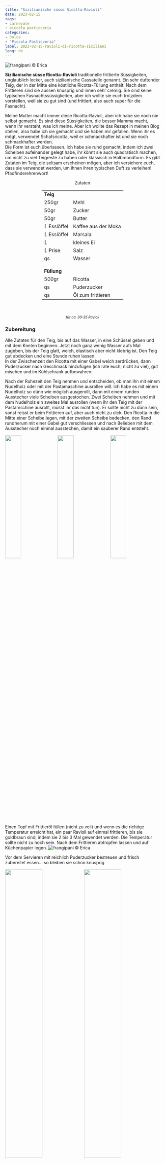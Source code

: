 ```yaml
---
title: "Sizilianische süsse Ricotta-Ravioli"
date: 2023-02-15
tags:
- carnevale
- piccola pasticceria
categories:
- Dolce
- "Piccola Pasticceria"
label: 2023-02-15-ravioli-di-ricotta-siciliani
lang: de 
---
```

![](../2023-02-15-ravioli-di-ricotta-siciliani/header.jpeg "frangipani © Erica")

**Sizilianische süsse Ricotta-Ravioli** traditionelle frittierte Süssigkeiten, unglaublich lecker, auch sizilianische Cassatelle genannt. Ein sehr duftender Teig, der in der Mitte eine köstliche Ricotta-Füllung enthält. Nach dem Frittieren sind sie aussen knusprig und innen sehr cremig. Sie sind keine typischen Fasnachtssüssigkeiten, aber ich wollte sie euch trotzdem vorstellen, weil sie zu gut sind (und frittiert, also auch super für die Fasnacht).

Meine Mutter macht immer diese Ricotta-Ravioli, aber ich habe sie noch nie selbst gemacht. Es sind diese Süssigkeiten, die besser Mamma macht, wenn ihr versteht, was ich meine. Aber ich wollte das Rezept in meinen Blog stellen, also habe ich sie gemacht und sie haben mir gefallen. Wenn ihr es mögt, verwendet Schafsricotta, weil er schmackhafter ist und sie noch schmackhafter werden.
<br />
Die Form ist euch überlassen. Ich habe sie rund gemacht, indem ich zwei Scheiben aufeinander gelegt habe, ihr könnt sie auch quadratisch machen, um nicht zu viel Teigreste zu haben oder klassisch in Halbmondform. Es gibt Zutaten im Teig, die seltsam erscheinen mögen, aber ich versichere euch, dass sie verwendet werden, um ihnen ihren typischen Duft zu verleihen! Pfadfinderehrenwort!

<div id="wrapper" style="text-align: center">
  <div id="yourdiv" style="display: inline-block;">
    <div class="ingredients" itemscope itemtype="http://schema.org/Recipe">
      <span itemprop="name" style="display:none;">Sizilianische süsse Ricotta-Ravioli</span>
      <span itemprop="recipeCategory" style="display:none;">Süsses</span>
      <img itemprop="image" style="display:none;" class="ignore-gallery-item" src="../2023-02-15-ravioli-di-ricotta-siciliani/header.jpeg"/>
      <span itemprop="author" style="display:none;">Erica Raiano</span>
      <span itemprop="description" style="display:none;">Sizilianische süsse Ricotta-Ravioli, traditionelle frittierte Süssigkeiten, unglaublich lecker, auch sizilianische Cassatelle genannt.</span>
      <div class="ingredients-title">Zutaten</div>
      <table>
        <tbody>
          <tr>
            <td colspan="2"><b>Teig</b></td>
          </tr>
          <tr itemprop="recipeIngredient">
            <td>250gr</td>
            <td>Mehl</td>
          </tr>
          <tr itemprop="recipeIngredient">
            <td>50gr</td>
            <td>Zucker</td>
          </tr>
          <tr itemprop="recipeIngredient">
            <td>50gr</td>
            <td>Butter</td>
          </tr>
          <tr itemprop="recipeIngredient">
            <td>1 Esslöffel</td>
            <td>Kaffee aus der Moka</td>
          </tr>
          <tr itemprop="recipeIngredient">
            <td>1 Esslöffel</td>
            <td>Marsala</td>
          </tr>
          <tr itemprop="recipeIngredient">
            <td>1</td>
            <td>kleines Ei</td>
          </tr>
          <tr itemprop="recipeIngredient">
            <td>1 Prise</td>
            <td>Salz</td>
          </tr>
          <tr itemprop="recipeIngredient">
            <td>qs</td>
            <td>Wasser</td>
          </tr>
          <tr style="height: 15px;"></tr>
          <tr>          
            <td colspan="2"><b>Füllung</b></td>
          </tr>
          <tr itemprop="recipeIngredient">
            <td>500gr</td>
            <td>Ricotta</td>
          </tr>
          <tr itemprop="recipeIngredient">      
            <td>qs</td>
            <td>Puderzucker</td>
          </tr>
          <tr itemprop="recipeIngredient">      
            <td>qs</td>
            <td>Öl zum frittieren</td>
          </tr>
        </tbody>
      </table>
      <br></br>
      <i class="pull-right" style="font-size: 80%;">für ca. 30-35 Ravioli</i>
    </div>
  </div>
</div>


<h3>
  <font color="grey">
    <i class="fa fa-cogs"></i>
  </font> Zubereitung
</h3>

Alle Zutaten für den Teig, bis auf das Wasser, in eine Schüssel geben und mit dem Kneten beginnen. Jetzt noch ganz wenig Wasser aufs Mal zugeben, bis der Teig glatt, weich, elastisch aber nicht klebrig ist. Den Teig gut abdecken und eine Stunde ruhen lassen.
<br />
In der Zwischenzeit den Ricotta mit einer Gabel weich zerdrücken, dann Puderzucker nach Geschmack hinzufügen (ich rate euch, nicht zu viel), gut mischen und im Kühlschrank aufbewahren.

Nach der Ruhezeit den Teig nehmen und entscheiden, ob man ihn mit einem Nudelholz oder mit der Pastamaschine ausrollen will. Ich habe es mit einem Nudelholz so dünn wie möglich ausgerollt, dann mit einem runden Ausstecher viele Scheiben ausgestochen. Zwei Scheiben nehmen und mit dem Nudelholz ein zweites Mal ausrollen (wenn ihr den Teig mit der Pastamschine ausrollt, müsst ihr das nicht tun). Er sollte nicht zu dünn sein, sonst reisst er beim Frittieren auf, aber auch nicht zu dick. Den Ricotta in die Mitte einer Scheibe legen, mit der zweiten Scheibe bedecken, den Rand rundherum mit einer Gabel gut verschliessen und nach Belieben mit dem Ausstecher noch einmal ausstechen, damit ein sauberer Rand entsteht.
<p>
  <div style="width: 100%; margin-bottom: 0">
    <img style="float: left; width: 32%; margin-right: 1%;" src="../2023-02-15-ravioli-di-ricotta-siciliani/impastosteso.jpeg" alt="" title="frangipani © Erica" />
    <img style="float: left; width: 32%; margin-right: 1%; margin-left: 1%;" src="../2023-02-15-ravioli-di-ricotta-siciliani/ricotta.jpeg" alt="" title="frangipani © Erica" />
    <img style="float: left; width: 32%; margin-left: 1%;" src="../2023-02-15-ravioli-di-ricotta-siciliani/ravioli.jpeg" alt="" title="frangipani © Erica" />
    <div style="clear: both"></div>
  </div>
</p>

Einen Topf mit Frittieröl füllen (nicht zu voll) und wenn es die richtige Temperatur erreicht hat, ein paar Ravioli auf einmal frittieren, bis sie goldbraun sind, indem sie 2 bis 3 Mal gewendet werden. Die Temperatur sollte nicht zu hoch sein. Nach dem Frittieren abtropfen lassen und auf Küchenpapier legen.
![](../2023-02-15-ravioli-di-ricotta-siciliani/frittura.jpeg "frangipani © Erica")

Vor dem Servieren mit reichlich Puderzucker bestreuen und frisch zubereitet essen... so bleiben sie schön knusprig.
<p>
  <div style="width: 100%; margin-bottom: 0">
    <img style="float: left; width: 49%; margin-right: 1%" src="../2023-02-15-ravioli-di-ricotta-siciliani/risultato1.jpeg" alt="" title="frangipani © Erica" />
    <img style="float: left; width: 49%; margin-left: 1%" src="../2023-02-15-ravioli-di-ricotta-siciliani/risultato2.jpeg" alt="" title="frangipani © Erica" />
    <div style="clear: both"></div>
  </div>
</p>

<p>
  <div style="width: 100%; margin-bottom: 0">
    <img style="float: left; width: 49%; margin-right: 1%" src="../2023-02-15-ravioli-di-ricotta-siciliani/risultato3.jpeg" alt="" title="frangipani © Erica" />
    <img style="float: left; width: 49%; margin-left: 1%" src="../2023-02-15-ravioli-di-ricotta-siciliani/risultato4.jpeg" alt="" title="frangipani © Erica" />
    <div style="clear: both"></div>
  </div>
</p>

<p>
  <div style="width: 100%; margin-bottom: 0">
    <img style="float: left; width: 49%; margin-right: 1%" src="../2023-02-15-ravioli-di-ricotta-siciliani/risultato5.jpeg" alt="" title="frangipani © Erica" />
    <img style="float: left; width: 49%; margin-left: 1%" src="../2023-02-15-ravioli-di-ricotta-siciliani/risultato6.jpeg" alt="" title="frangipani © Erica" />
    <div style="clear: both"></div>
  </div>
</p>

<p>
  <div style="width: 100%; margin-bottom: 0">
    <img style="float: left; width: 49%; margin-right: 1%" src="../2023-02-15-ravioli-di-ricotta-siciliani/risultato7.jpeg" alt="" title="frangipani © Erica" />
    <img style="float: left; width: 49%; margin-left: 1%" src="../2023-02-15-ravioli-di-ricotta-siciliani/risultato8.jpeg" alt="" title="frangipani © Erica" />
    <div style="clear: both"></div>
  </div>
</p>

<h4>Buon appetito
  <font color="red">
    <i class="fa fa-smile-o"></i>
  </font>
</h4>